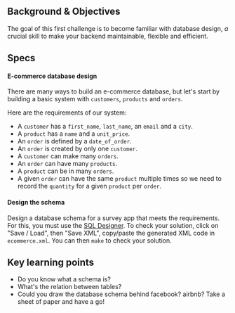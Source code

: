 ## Background & Objectives

The goal of this first challenge is to become familiar with database design, *a* crucial skill to make your backend maintainable, flexible and efficient.

## Specs

#### E-commerce database design

There are many ways to build an e-commerce database, but let's start by building a basic system with `customers`, `products` and `orders`.

Here are the requirements of our system:

- A `customer` has a `first_name`, `last_name`, an `email` and a `city`.
- A `product` has a `name` and a `unit_price`.
- An `order` is defined by a `date_of_order`.
- An `order` is created by only one `customer`.
- A `customer` can make many `orders`.
- An `order` can have many `products`.
- A `product` can be in many `orders`.
- A given `order` can have the same `product` multiple times so we need to record the `quantity` for a given `product` per `order`.


#### Design the schema

Design a database schema for a survey app that meets the requirements.
For this, you must use the [SQL Designer](http://db.lewagon.com).
To check your solution, click on "Save / Load", then "Save XML", copy/paste the generated XML code in `ecommerce.xml`. You can then `make` to check your solution.

## Key learning points

- Do you know what a schema is?
- What's the relation between tables?
- Could you draw the database schema behind facebook? airbnb? Take a sheet of paper and have a go!

